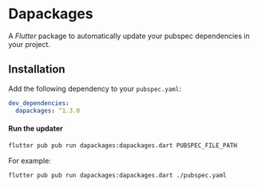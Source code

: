 # Dapackages

A *Flutter* package to automatically update your pubspec dependencies in your project.

## Installation

Add the following dependency to your `pubspec.yaml`:

```yaml
dev_dependencies:
  dapackages: ^1.3.0
```

#### Run the updater

```bash
flutter pub pub run dapackages:dapackages.dart PUBSPEC_FILE_PATH
```

For example:

```bash
flutter pub pub run dapackages:dapackages.dart ./pubspec.yaml
```